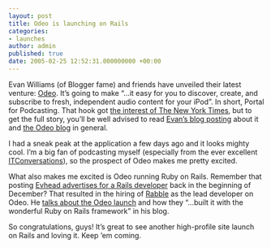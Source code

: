 ```yaml
---
layout: post
title: Odeo is launching on Rails
categories:
- launches
author: admin
published: true
date: 2005-02-25 12:52:31.000000000 +00:00
---
```

<p>Evan Williams (of Blogger fame) and friends have unveiled their latest venture: <a href="http://odeo.com/">Odeo</a>. It&#8217;s going to make &#8220;&#8230;it easy for you to discover, create, and subscribe to fresh, independent audio content for your iPod&#8221;. In short, Portal for Podcasting. That hook got <a href="http://www.nytimes.com/auth/login?URI=http://www.nytimes.com/2005/02/25/technology/25podcast.html&amp;OP=22c3274e/sV5LskQ26|8!Q26Q26yQ25sQ25Q5EQ5EAsQ5EQ25sQ25Asy5|@.Q26PQ26Q5BzsQ25ANQ26k|G8yQ3F@yQ5CP">the interest of The New York Times</a>, but to get the full story, you&#8217;ll be well advised to read <a href="http://www.evhead.com/2005/02/how-odeo-happened.asp">Evan&#8217;s blog posting</a> about it and <a href="http://odeo.com/blog/">the Odeo blog</a> in general.</p>
<p>I had a sneak peak at the application a few days ago and it looks mighty cool. I&#8217;m a big fan of podcasting myself (especially from the ever excellent <a href="http://www.itconversations.com">ITConversations</a>), so the prospect of Odeo makes me pretty excited.</p>
<p>What also makes me excited is Odeo running Ruby on Rails. Remember that posting <a href="http://www.loudthinking.com/arc/000367.html">Evhead advertises for a Rails developer</a> back in the beginning of December? That resulted in the hiring of <a href="http://www.blogger.com/profile/111541">Rabble</a> as the lead developer on Odeo. He <a href="http://www.anarchogeek.com/archives/000494.html">talks about the Odeo launch</a> and how they &#8220;&#8230;built it with the wonderful Ruby on Rails framework&#8221; in his blog.</p>
<p>So congratulations, guys! It&#8217;s great to see another high-profile site launch on Rails and loving it. Keep &#8217;em coming.</p>